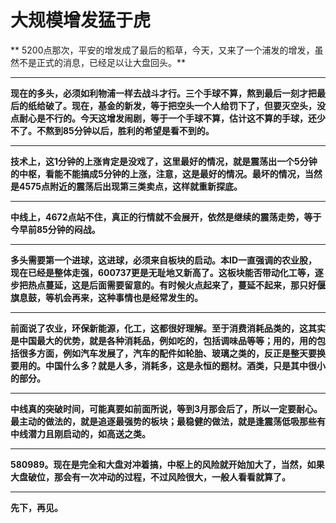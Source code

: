 大规模增发猛于虎
====

			

** 5200点那次，平安的增发成了最后的稻草，今天，又来了一个浦发的增发，虽然不是正式的消息，已经足以让大盘回头。**

** **

**现在的多头，必须如利物浦一样去战斗才行。三个手球不算，熬到最后一刻才把最后的纸给破了。现在，基金的新发，等于把空头一个人给罚下了，但要灭空头，没点耐心是不行的。今天这增发闹剧，等于一个手球不算，估计这不算的手球，还少不了。不熬到85分钟以后，胜利的希望是看不到的。**

** **

**技术上，这1分钟的上涨肯定是没戏了，这里最好的情况，就是震荡出一个5分钟的中枢，看能不能搞成5分钟的上涨，注意，这是最好的情况。最坏的情况，当然是4575点附近的震荡后出现第三类卖点，这样就重新探底。**

** **

**中线上，4672点站不住，真正的行情就不会展开，依然是继续的震荡走势，等于今早前85分钟的闷战。**

** **

**多头需要第一个进球，这进球，必须来自板块的启动。本ID一直强调的农业股，现在已经是整体走强，600737更是无耻地又新高了。这板块能否带动化工等，逐步把热点蔓延，这是后面需要留意的。有时候火点起来了，蔓延不起来，那只好偃旗息鼓，等机会再来，这种事情也是经常发生的。**

** **

**前面说了农业，环保新能源，化工，这都很好理解。至于消费消耗品类的，这其实是中国最大的优势，就是各种消耗品，例如吃的，包括调味品等等；用的，用的包括很多方面，例如汽车发展了，汽车的配件如轮胎、玻璃之类的，反正是整天要换要用的。中国什么多？就是人多，消耗多，这是永恒的题材。酒类，只是其中很小的部分。**

** **

**中线真的突破时间，可能真要如前面所说，等到3月那会后了，所以一定要耐心。最主动的做法的，就是追逐最强势的板块；最稳健的做法，就是逢震荡低吸那些有中线潜力且刚启动的，如高送之类。**

** **

**580989。现在是完全和大盘对冲着搞，中枢上的风险就开始加大了，当然，如果大盘破位，那会有一次冲动的过程，不过风险很大，一般人看看就算了。**

** **

**先下，再见。**
